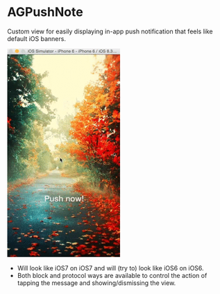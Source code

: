 AGPushNote
==========

Custom view for easily displaying in-app push notification that feels like default iOS banners.

![Demo](https://github.com/relaxone22/AGPushNote/blob/master/Resources/push_ex.gif)

* Will look like iOS7 on iOS7 and will (try to) look like iOS6 on iOS6.
* Both block and protocol ways are available to control the action of tapping the message and showing/dismissing the view.
